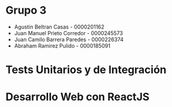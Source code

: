 # Grupo 3 
- Agustin Beltran Casas - 0000201162
- Juan Manuel Prieto Corredor - 0000245573
- Juan Camilo Barrera Paredes - 0000226374
- Abraham Ramirez Pulido - 0000185091

# Tests Unitarios y de Integración

# Desarrollo Web con ReactJS